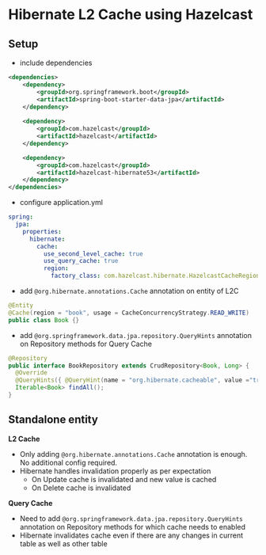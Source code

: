 # Hibernate L2 Cache using Hazelcast

## Setup
- include dependencies
```xml
<dependencies>
    <dependency>
        <groupId>org.springframework.boot</groupId>
        <artifactId>spring-boot-starter-data-jpa</artifactId>
    </dependency>
    
    <dependency>
        <groupId>com.hazelcast</groupId>
        <artifactId>hazelcast</artifactId>
    </dependency>

    <dependency>
        <groupId>com.hazelcast</groupId>
        <artifactId>hazelcast-hibernate53</artifactId>
    </dependency>
</dependencies>
```
- configure application.yml
```yaml
spring:
  jpa:
    properties:
      hibernate:
        cache:
          use_second_level_cache: true
          use_query_cache: true
          region:
            factory_class: com.hazelcast.hibernate.HazelcastCacheRegionFactory
```
- add `@org.hibernate.annotations.Cache` annotation on entity of L2C
```java
@Entity
@Cache(region = "book", usage = CacheConcurrencyStrategy.READ_WRITE)
public class Book {}
```
- add `@org.springframework.data.jpa.repository.QueryHints` annotation on Repository methods for Query Cache
```java
@Repository
public interface BookRepository extends CrudRepository<Book, Long> {
  @Override
  @QueryHints({ @QueryHint(name = "org.hibernate.cacheable", value ="true") })
  Iterable<Book> findAll();
}
```

## Standalone entity

**L2 Cache**

- Only adding `@org.hibernate.annotations.Cache` annotation is enough. No additional config required.
- Hibernate handles invalidation properly as per expectation
  - On Update cache is invalidated and new value is cached
  - On Delete cache is invalidated

**Query Cache**

- Need to add `@org.springframework.data.jpa.repository.QueryHints` annotation on Repository methods for which cache needs to enabled
- Hibernate invalidates cache even if there are any changes in current table as well as other table
